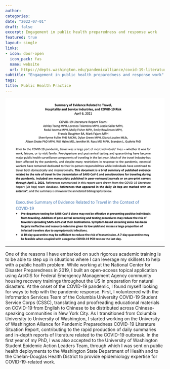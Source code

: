 ```yaml
---
author:
categories:
date: "2022-07-01"
draft: false
excerpt: Engagement in public health preparedness and response work
featured: true
layout: single
links:
- icon: door-open
  icon_pack: fas
  name: website
  url: https://depts.washington.edu/pandemicalliance/covid-19-literature-report/in-depth-reports/
subtitle: "Engagement in public health preparedness and response work"
tags:
title: Public Health Practice
---
```


![COVID-19 Report](featured.png)

---

One of the reasons I have embarked on such rigorous academic training is to be able to step up in situations where I can leverage my skillsets to help with a public health problem. While working at the National Center for Disaster Preparedness in 2019, I built an open-access topical application using ArcGIS for Federal Emergency Management Agency community housing recovery trainings throughout the US in preparation for natural disasters. At the onset of the COVID-19 pandemic, I found myself looking for ways to help with the pandemic response. First, I volunteered with the Information Services Team of the Columbia University COVID-19 Student Service Corps (CSSC), translating and proofreading educational materials on COVID-19 from English to Chinese to be distributed across Chinese-speaking communities in New York City. As I transitioned from Columbia University to University of Washington, I started working on the University of Washington Alliance for Pandemic Preparedness COVID-19 Literature Situation Report, contributing to the rapid production of daily summaries and in-depth reports of literature related to the COVID-19 outbreak. In the first year of my PhD, I was also accepted to the University of Washington Student Epidemic Action Leaders Team, through which I was sent on public health deployments to the Washington State Department of Health and to the Chelan-Douglas Health District to provide epidemiology expertise for COVID-19-related work.